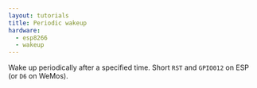 ```yaml
---
layout: tutorials
title: Periodic wakeup
hardware:
  - esp8266
  - wakeup
---
```


Wake up periodically after a specified time. Short `RST` and `GPIO012` on ESP (or `D6` on WeMos).

